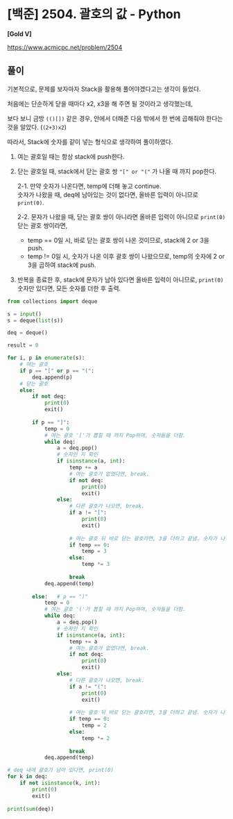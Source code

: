 # [백준] 2504. 괄호의 값 - Python

**[Gold V]**



https://www.acmicpc.net/problem/2504



## 풀이

기본적으로, 문제를 보자마자 Stack을 활용해 풀어야겠다고는 생각이 들었다.

처음에는 단순하게 닫을 때마다 x2, x3을 해 주면 될 것이라고 생각했는데,

보다 보니 금방 `(()[])` 같은 경우, 안에서 더해준 다음 밖에서 한 번에 곱해줘야 한다는 것을 알았다. (`(2+3)x2`)



따라서, Stack에 숫자를 같이 넣는 형식으로 생각하여 풀이하였다.

1. 여는 괄호일 때는 항상 stack에 push한다.

2. 닫는 괄호일 때, stack에서 닫는 괄호 쌍 `"[" or "("` 가 나올 때 까지 pop한다. <br>

   2-1. 만약 숫자가 나온다면, temp에 더해 놓고 continue. <br>
   	숫자가 나왔을 때, deq에 남아있는 것이 없다면, 올바른 입력이 아니므로 `print(0)`.

   2-2. 문자가 나왔을 때, 닫는 괄호 쌍이 아니라면 올바른 입력이 아니므로 `print(0)`<br>
   	닫는 괄호 쌍이라면,

   - temp == 0일 시, 바로 닫는 괄호 쌍이 나온 것이므로, stack에 2 or 3을 push.
   - temp != 0일 시, 숫자가 나온 이후 괄호 쌍이 나왔으므로, temp의 숫자에 2 or 3을 곱하여 stack에 push.

3. 반복을 종료한 후, stack에 문자가 남아 있다면 올바른 입력이 아니므로, `print(0)`<br>
   숫자만 있다면, 모든 숫자를 더한 후 출력.



```python
from collections import deque

s = input()
s = deque(list(s))

deq = deque()

result = 0

for i, p in enumerate(s):
    # 여는 괄호
    if p == "[" or p == "(":
        deq.append(p)
    # 닫는 괄호
    else:
        if not deq:
            print(0)
            exit()
        
        if p == "]":
            temp = 0
            # 여는 괄호 '['가 뽑힐 때 까지 Pop하며, 숫자들을 더함.
            while deq:
                a = deq.pop()
                # 숫자인 지 확인
                if isinstance(a, int):
                    temp += a
                    # 여는 괄호가 없었다면, break.
                    if not deq:
                        print(0)
                        exit()
                else:
                    # 다른 괄호가 나오면, break.
                    if a != "[":
                        print(0)
                        exit()
                    
                    # 여는 괄호 뒤 바로 닫는 괄호라면, 3을 더하고 끝냄. 숫자가 나왔다면, 나온 숫자에 3을 곱해 더하고 끝냄.
                    if temp == 0:
                        temp = 3
                    else:
                        temp *= 3
                        
                    break
            deq.append(temp)
        
        else:   # p == ")"
            temp = 0
            # 여는 괄호 '('가 뽑힐 때 까지 Pop하며, 숫자들을 더함.
            while deq:
                a = deq.pop()
                # 숫자인 지 확인
                if isinstance(a, int):
                    temp += a
                    # 여는 괄호가 없었다면, break.
                    if not deq:
                        print(0)
                        exit()
                else:
                    # 다른 괄호가 나오면, break.
                    if a != "(":
                        print(0)
                        exit()
                    
                    # 여는 괄호 뒤 바로 닫는 괄호라면, 3을 더하고 끝냄. 숫자가 나왔다면, 나온 숫자에 3을 곱해 더하고 끝냄.
                    if temp == 0:
                        temp = 2
                    else:
                        temp *= 2
                        
                    break
            deq.append(temp)

# deq 내에 괄호가 남아 있다면, print(0)
for k in deq:
    if not isinstance(k, int):
        print(0)
        exit()
        
print(sum(deq))
```

